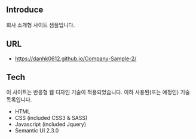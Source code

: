 ## Introduce

회사 소개형 사이트 샘플입니다.

## URL

- https://danhk0612.github.io/Company-Sample-2/

## Tech

이 사이트는 반응형 웹 디자인 기술이 적용되었습니다.
이하 사용된(또는 예정인) 기술 목록입니다.

- HTML
- CSS (included CSS3 & SASS)
- Javascript (included Jquery)
- Semantic UI 2.3.0
